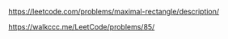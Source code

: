 https://leetcode.com/problems/maximal-rectangle/description/

https://walkccc.me/LeetCode/problems/85/
